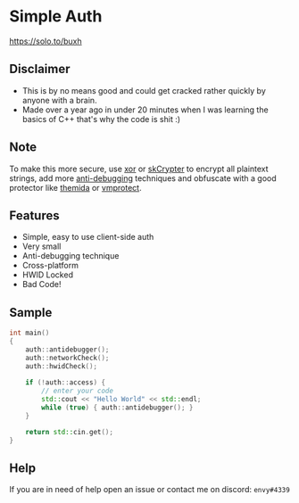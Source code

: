 # Simple Auth
https://solo.to/buxh
 
## Disclaimer
- This is by no means good and could get cracked rather quickly by anyone with a brain. 
- Made over a year ago in under 20 minutes when I was learning the basics of C++
that's why the code is shit :)

## Note
To make this more secure, use [xor](https://github.com/JustasMasiulis/xorstr) or [skCrypter](https://github.com/skadro-official/skCrypter) to encrypt all plaintext strings, add more [anti-debugging](https://github.com/search?l=C%2B%2B&q=antidebug&type=Repositories) techniques and obfuscate with a good protector like [themida](https://www.oreans.com/Themida.php) or [vmprotect](https://vmpsoft.com/).

## Features
 - Simple, easy to use client-side auth
 - Very small
 - Anti-debugging technique
 - Cross-platform
 - HWID Locked
 - Bad Code!
 
## Sample
```c++
int main() 
{
    auth::antidebugger();
    auth::networkCheck();
    auth::hwidCheck();
    
    if (!auth::access) {
        // enter your code
        std::cout << "Hello World" << std::endl;
        while (true) { auth::antidebugger(); }
    }

    return std::cin.get();
}
```

## Help
If you are in need of help open an issue or contact me on discord: `envy#4339`
